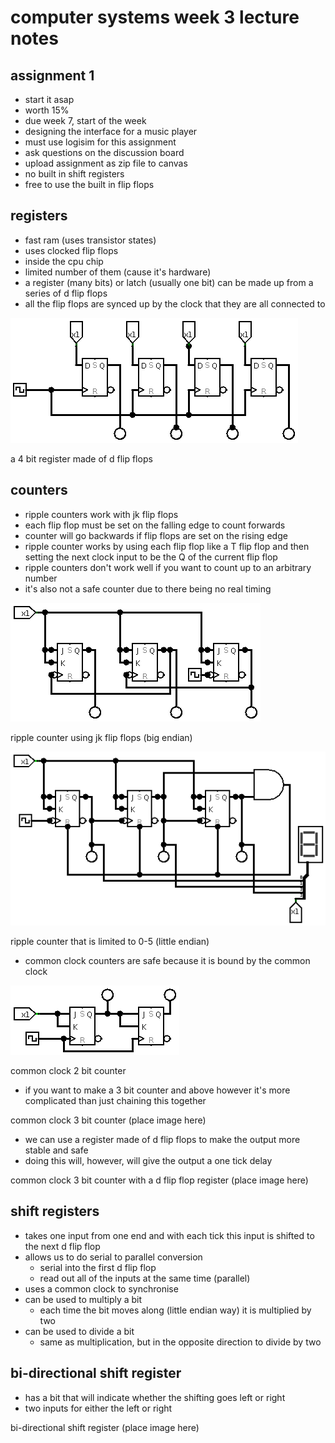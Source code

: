 # computer systems week 3 lecture notes

## assignment 1

- start it asap
- worth 15%
- due week 7, start of the week
- designing the interface for a music player
- must use logisim for this assignment
- ask questions on the discussion board
- upload assignment as zip file to canvas
- no built in shift registers
- free to use the built in flip flops

## registers

- fast ram (uses transistor states)
- uses clocked flip flops
- inside the cpu chip
- limited number of them (cause it's hardware)
- a register (many bits) or latch (usually one bit) can be made up from a series of d flip flops
- all the flip flops are synced up by the clock that they are all connected to

![4 bit register](./4bitregister.png)

a 4 bit register made of d flip flops

## counters

- ripple counters work with jk flip flops
- each flip flop must be set on the falling edge to count forwards
- counter will go backwards if flip flops are set on the rising edge
- ripple counter works by using each flip flop like a T flip flop and then setting the next clock input to be the Q of the current flip flop
- ripple counters don't work well if you want to count up to an arbitrary number
- it's also not a safe counter due to there being no real timing

![ripple counter](./ripplecounter.png)

ripple counter using jk flip flops (big endian)

![counting to 6](./countingto6.png)

ripple counter that is limited to 0-5 (little endian)

- common clock counters are safe because it is bound by the common clock

![common clock 2 bit counter](./commonclock2bitcounter.png)

common clock 2 bit counter

- if you want to make a 3 bit counter and above however it's more complicated than just chaining this together

common clock 3 bit counter (place image here)

- we can use a register made of d flip flops to make the output more stable and safe
- doing this will, however, will give the output a one tick delay

common clock 3 bit counter with a d flip flop register (place image here)

## shift registers

- takes one input from one end and with each tick this input is shifted to the next d flip flop
- allows us to do serial to parallel conversion
  - serial into the first d flip flop
  - read out all of the inputs at the same time (parallel)
- uses a common clock to synchronise
- can be used to multiply a bit
  - each time the bit moves along (little endian way) it is multiplied by two
- can be used to divide a bit
  - same as multiplication, but in the opposite direction to divide by two

## bi-directional shift register

- has a bit that will indicate whether the shifting goes left or right
- two inputs for either the left or right

bi-directional shift register (place image here)

